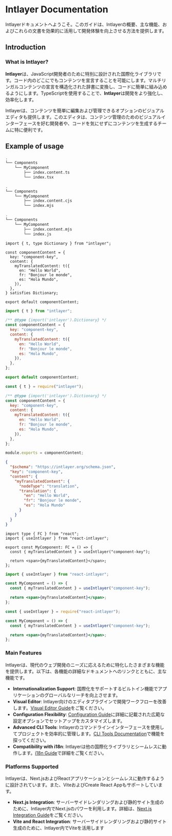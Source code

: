 # Intlayer Documentation

Intlayerドキュメントへようこそ。このガイドは、Intlayerの概要、主な機能、およびこれらの文書を効果的に活用して開発体験を向上させる方法を提供します。

## Introduction

### What is Intlayer?

**Intlayer**は、JavaScript開発者のために特別に設計された国際化ライブラリです。コード内のどこにでもコンテンツを宣言することを可能にします。マルチリンガルコンテンツの宣言を構造化された辞書に変換し、コードに簡単に組み込めるようにします。TypeScriptを使用することで、**Intlayer**は開発をより強化し、効率化します。

Intlayerは、コンテンツを簡単に編集および管理できるオプションのビジュアルエディタも提供します。このエディタは、コンテンツ管理のためのビジュアルインターフェースを好む開発者や、コードを気にせずにコンテンツを生成するチームに特に便利です。

## Example of usage

```bash codeFormat="typescript"
.
└── Components
    └── MyComponent
        ├── index.content.ts
        └── index.tsx
```

```bash codeFormat="commonjs"
.
└── Components
    └── MyComponent
        ├── index.content.cjs
        └── index.mjs
```

```bash codeFormat="esm"
.
└── Components
    └── MyComponent
        ├── index.content.mjs
        └── index.js
```

```tsx fileName="src/components/MyComponent/index.content.ts" contentDeclarationFormat="typescript"
import { t, type Dictionary } from "intlayer";

const componentContent = {
  key: "component-key",
  content: {
    myTranslatedContent: t({
      en: "Hello World",
      fr: "Bonjour le monde",
      es: "Hola Mundo",
    }),
  },
} satisfies Dictionary;

export default componentContent;
```

```javascript fileName="src/components/MyComponent/index.content.mjs" contentDeclarationFormat="esm"
import { t } from "intlayer";

/** @type {import('intlayer').Dictionary} */
const componentContent = {
  key: "component-key",
  content: {
    myTranslatedContent: t({
      en: "Hello World",
      fr: "Bonjour le monde",
      es: "Hola Mundo",
    }),
  },
};

export default componentContent;
```

```javascript fileName="src/components/MyComponent/index.content.cjs" contentDeclarationFormat="commonjs"
const { t } = require("intlayer");

/** @type {import('intlayer').Dictionary} */
const componentContent = {
  key: "component-key",
  content: {
    myTranslatedContent: t({
      en: "Hello World",
      fr: "Bonjour le monde",
      es: "Hola Mundo",
    }),
  },
};

module.exports = componentContent;
```

```json fileName="src/components/MyComponent/index.content.json" contentDeclarationFormat="json"
{
  "$schema": "https://intlayer.org/schema.json",
  "key": "component-key",
  "content": {
    "myTranslatedContent": {
      "nodeType": "translation",
      "translation": {
        "en": "Hello World",
        "fr": "Bonjour le monde",
        "es": "Hola Mundo"
      }
    }
  }
}
```

```tsx fileName="src/components/MyComponent/index.tsx" codeFormat="typescript"
import type { FC } from "react";
import { useIntlayer } from "react-intlayer";

export const MyComponent: FC = () => {
  const { myTranslatedContent } = useIntlayer("component-key");

  return <span>{myTranslatedContent}</span>;
};
```

```jsx fileName="src/components/MyComponent/index.mjx" codeFormat="esm"
import { useIntlayer } from "react-intlayer";

const MyComponent = () => {
  const { myTranslatedContent } = useIntlayer("component-key");

  return <span>{myTranslatedContent}</span>;
};
```

```jsx fileName="src/components/MyComponent/index.csx" codeFormat="commonjs"
const { useIntlayer } = require("react-intlayer");

const MyComponent = () => {
  const { myTranslatedContent } = useIntlayer("component-key");

  return <span>{myTranslatedContent}</span>;
};
```

### Main Features

Intlayerは、現代のウェブ開発のニーズに応えるために特化したさまざまな機能を提供します。以下は、各機能の詳細なドキュメントへのリンクとともに、主な機能です。

- **Internationalization Support**: 国際化をサポートするビルトイン機能でアプリケーションのグローバルなリーチを向上させます。
- **Visual Editor**: Intlayer向けのエディタプラグインで開発ワークフローを改善します。[Visual Editor Guide](https://github.com/aymericzip/intlayer/blob/main/docs/ja/intlayer_editor.md)をご覧ください。
- **Configuration Flexibility**: [Configuration Guide](https://github.com/aymericzip/intlayer/blob/main/docs/ja/configuration.md)に詳細に記載された広範な設定オプションでセットアップをカスタマイズします。
- **Advanced CLI Tools**: Intlayerのコマンドラインインターフェースを使用してプロジェクトを効率的に管理します。[CLI Tools Documentation](https://github.com/aymericzip/intlayer/blob/main/docs/ja/intlayer_cli.md)で機能を探ってください。
- **Compatibility with i18n**: Intlayerは他の国際化ライブラリとシームレスに動作します。[i18n Guide](https://github.com/aymericzip/intlayer/blob/main/docs/ja/intlayer_with_i18next.md)で詳細をご覧ください。

### Platforms Supported

Intlayerは、Next.jsおよびReactアプリケーションとシームレスに動作するように設計されています。また、ViteおよびCreate React Appもサポートしています。

- **Next.js Integration**: サーバーサイドレンダリングおよび静的サイト生成のために、Intlayer内でNext.jsのパワーを利用します。詳細は、[Next.js Integration Guide](https://github.com/aymericzip/intlayer/blob/main/docs/ja/intlayer_with_nextjs_15.md)をご覧ください。
- **Vite and React Integration**: サーバーサイドレンダリングおよび静的サイト生成のために、Intlayer内でViteを活用します
